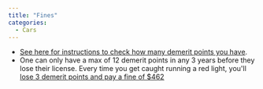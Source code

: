 ```yaml
---
title: "Fines"
categories:
  - Cars
---
```


- [See here for instructions to check how many demerit points you have](https://www.vicroads.vic.gov.au/licences/demerit-points-and-offences/check-driver-history).
- One can only have a max of 12 demerit points in any 3 years before they lose their license. Every time you get caught running a red light, you'll [lose 3 demerit points and pay a fine of $462](https://online.fines.vic.gov.au/Your-options/Fine-amounts-and-demerit-points#:~:text=Failing%20to%20obey%20traffic%20lights,%24462%20and%20three%20demerit%20points.)
